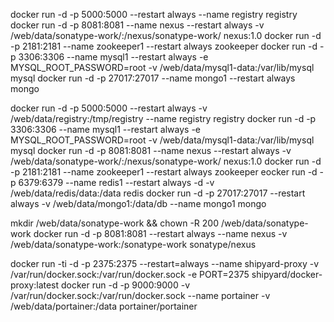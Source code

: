 docker run -d -p 5000:5000 --restart always --name registry registry
docker run -d -p 8081:8081 --name nexus --restart always -v /web/data/sonatype-work/:/nexus/sonatype-work/ nexus:1.0
docker run -d -p 2181:2181 --name zookeeper1 --restart always zookeeper
docker run -d -p 3306:3306 --name mysql1 --restart always -e MYSQL_ROOT_PASSWORD=root -v /web/data/mysql1-data:/var/lib/mysql mysql
docker run -d -p 27017:27017 --name mongo1 --restart always mongo

docker run -d -p 5000:5000 --restart always -v /web/data/registry:/tmp/registry --name registry registry
docker run -d -p 3306:3306 --name mysql1 --restart always -e MYSQL_ROOT_PASSWORD=root -v /web/data/mysql1-data:/var/lib/mysql mysql
docker run -d -p 8081:8081 --name nexus --restart always -v /web/data/sonatype-work/:/nexus/sonatype-work/ nexus:1.0
docker run -d -p 2181:2181 --name zookeeper1 --restart always zookeeper
eocker run -d -p 6379:6379 --name redis1 --restart always -d -v /web/data/redis/data:/data redis
docker run -d -p 27017:27017 --restart always -v /web/data/mongo1:/data/db --name mongo1 mongo

mkdir /web/data/sonatype-work && chown -R 200 /web/data/sonatype-work
docker run -d -p 8081:8081 --restart always --name nexus -v /web/data/sonatype-work:/sonatype-work sonatype/nexus

docker run -ti -d -p 2375:2375 --restart=always --name shipyard-proxy -v /var/run/docker.sock:/var/run/docker.sock -e PORT=2375 shipyard/docker-proxy:latest
docker run -d -p 9000:9000 -v /var/run/docker.sock:/var/run/docker.sock --name portainer -v /web/data/portainer:/data portainer/portainer
